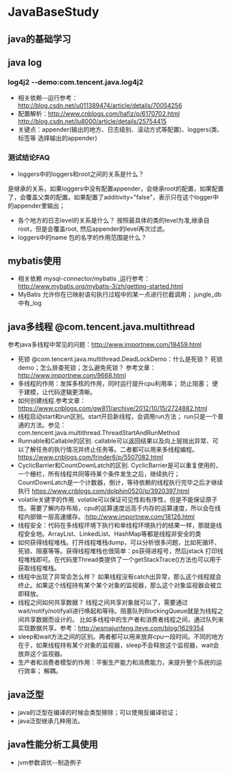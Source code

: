 # JavaBaseStudy
## java的基础学习


## java log
### log4j2 --demo:com.tencent.java.log4j2
* 相关依赖--运行参考：http://blog.csdn.net/u011389474/article/details/70054256
* 配置解析：http://www.cnblogs.com/hafiz/p/6170702.html http://blog.csdn.net/lu8000/article/details/25754415
* 关键点：appender(输出的地方、日志级别、滚动方式等配置)、loggers(类、标签等 选择输出的appender)
### 测试结论FAQ
* loggers中的loggers和root之间的关系是什么？

是继承的关系，如果loggers中没有配置appender，会继承root的配置，如果配置了，会覆盖父类的配置。如果配置了additivity="false"，表示只在这个logger中的appender里输出；
* 各个地方的日志level的关系是什么？
按照最具体的类的level为准,继承自root，但是会覆盖root, 然后appender的level再次过滤。
* loggers中的name 包的名字的作用范围是什么？


## mybatis使用
* 相关依赖  mysql-connector/mybatis ,运行参考：http://www.mybatis.org/mybatis-3/zh/getting-started.html
* MyBatis 允许你在已映射语句执行过程中的某一点进行拦截调用； jungle_db中有_log


## java多线程 @com.tencent.java.multithread
参考java多线程中常见的问题：http://www.importnew.com/18459.html
* 死锁 @com.tencent.java.multithread.DeadLockDemo：什么是死锁？ 死锁demo；怎么排查死锁；怎么避免死锁？   参考文章：http://www.importnew.com/9668.html
* 多线程的作用：发挥多核的作用，同时运行提升cpu利用率； 防止阻塞； 便于建模，让代码逻辑更清晰。
* 如何创建线程.参考文章：https://www.cnblogs.com/gw811/archive/2012/10/15/2724882.html
* 线程启动start和run区别。start开启新线程，会调用run方法； run只是一个普通的方法。参见：com.tencent.java.multithread.ThreadStartAndRunMethod
* Runnable和Callable的区别. callable可以返回结果以及向上层抛出异常、可以了解任务的执行情况并终止任务等。二者都可以用来多线程编程。 https://www.cnblogs.com/frinder6/p/5507082.html
* CyclicBarrier和CountDownLatch的区别. CyclicBarrier是可以重复使用的，一个栅栏，所有线程共同等待某个条件发生之后，继续执行；CountDownLatch是一个计数器，倒计，等待依赖的线程执行完毕之后才继续执行  https://www.cnblogs.com/dolphin0520/p/3920397.html
* volatile关键字的作用. volatile可以保证可见性和有序性，但是不能保证原子性。需要了解内存布局，cpu的运算速度远高于内存的运算速度，所以会在线程内部做一层高速缓存。:http://www.importnew.com/18126.html
* 线程安全：代码在多线程环境下执行和单线程环境执行的结果一样，那就是线程安全地。ArrayList、LinkedList、HashMap等都是线程非安全的类
* 如何获得线程堆栈。打开线程堆栈dump，可以分析很多问题，比如死循环、死锁、阻塞等等。获得线程堆栈也很简单：ps获得进程号，然后jstack 打印线程堆栈即可。在代码里Thread类提供了一个getStackTrace()方法也可以用于获取线程堆栈。
* 线程中出现了异常会怎么样？   如果线程没有catch出异常，那么这个线程就会终止。如果这个线程持有某个某个对象的监视器，那么这个对象监视器会被立即释放。
* 线程之间如何共享数据？ 线程之间共享对象就可以了，需要通过wait/notify/notifyall进行唤起和等待。阻塞队列BlockingQueue就是为线程之间共享数据而设计的。 比如多线程中的生产者和消费者线程之间，通过队列来实现数据共享。参考：http://wsmajunfeng.iteye.com/blog/1629354
* sleep和wait方法之间的区别。两者都可以用来放弃cpu一段时间。不同的地方在于，如果线程持有某个对象的监视器，sleep不会释放这个监视器，wait会放弃这个监视器。
* 生产者和消费者模型的作用：平衡生产能力和消费能力，来提升整个系统的运行效率； 解耦。





## java泛型
* java的泛型在编译的时候会类型擦除；可以使用反编译验证；
* java泛型继承几种用法。

## java性能分析工具使用
* jvm参数调优--制造例子



